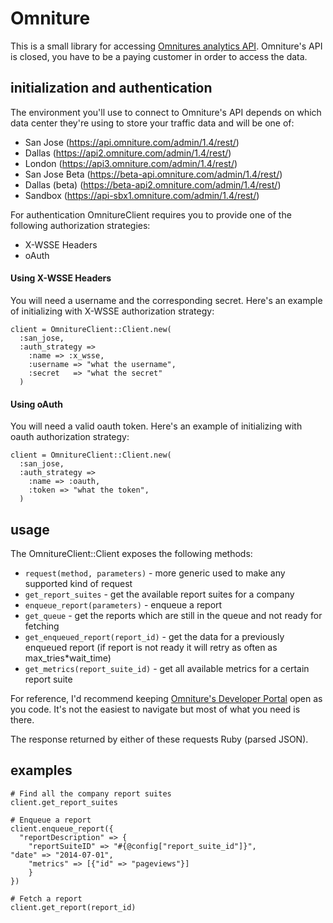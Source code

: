 # Omniture

This is a small library for accessing [Omnitures analytics API](https://marketing.adobe.com/developer/en_US/documentation/analytics-reporting-1-4/get-started).
Omniture's API is closed, you have to be a paying customer in order to access the data.

## initialization and authentication
The environment you'll use to connect to Omniture's API depends on which data center they're using to store your traffic data and will be one of:

* San Jose (https://api.omniture.com/admin/1.4/rest/)
* Dallas (https://api2.omniture.com/admin/1.4/rest/)
* London (https://api3.omniture.com/admin/1.4/rest/)
* San Jose Beta (https://beta-api.omniture.com/admin/1.4/rest/)
* Dallas (beta) (https://beta-api2.omniture.com/admin/1.4/rest/)
* Sandbox (https://api-sbx1.omniture.com/admin/1.4/rest/)


For authentication OmnitureClient requires you to provide one of the following authorization strategies:
* X-WSSE Headers
* oAuth

#### Using X-WSSE Headers
You will need a username and the corresponding secret.
Here's an example of initializing with X-WSSE authorization strategy:

    client = OmnitureClient::Client.new(
      :san_jose,
      :auth_strategy =>
      	:name => :x_wsse,
      	:username => "what the username",
      	:secret   => "what the secret"
      )


#### Using oAuth
You will need a valid oauth token.
Here's an example of initializing with oauth authorization strategy:

    client = OmnitureClient::Client.new(
      :san_jose,
      :auth_strategy =>
      	:name => :oauth,
      	:token => "what the token",
      )

## usage

The OmnitureClient::Client exposes the following methods:

* `request(method, parameters)` - more generic used to make any supported kind of request
* `get_report_suites` - get the available report suites for a company
* `enqueue_report(parameters)` - enqueue a report
* `get_queue` - get the reports which are still in the queue and not ready for fetching
* `get_enqueued_report(report_id)` - get the data for a previously enqueued report (if report is not ready it will retry as often as max_tries*wait_time)
* `get_metrics(report_suite_id)` - get all available metrics for a certain report suite

For reference, I'd recommend keeping [Omniture's Developer Portal](http://developer.omniture.com) open as you code.  It's not the easiest to navigate but most of what you need is there.

The response returned by either of these requests Ruby (parsed JSON).

## examples
    # Find all the company report suites
    client.get_report_suites

    # Enqueue a report
    client.enqueue_report({
      "reportDescription" => {
        "reportSuiteID" => "#{@config["report_suite_id"]}",
	"date" => "2014-07-01",
        "metrics" => [{"id" => "pageviews"}]
        }
    })

    # Fetch a report
    client.get_report(report_id)
